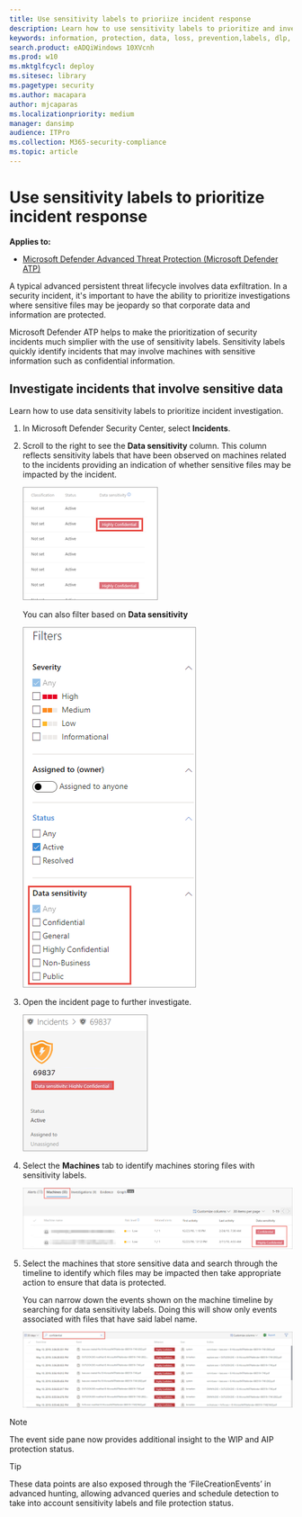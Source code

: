```yaml
---
title: Use sensitivity labels to prioriize incident response
description: Learn how to use sensitivity labels to prioritize and investigate incidents
keywords: information, protection, data, loss, prevention,labels, dlp, incident, investigate, investigation
search.product: eADQiWindows 10XVcnh
ms.prod: w10
ms.mktglfcycl: deploy
ms.sitesec: library
ms.pagetype: security
ms.author: macapara
author: mjcaparas
ms.localizationpriority: medium
manager: dansimp
audience: ITPro
ms.collection: M365-security-compliance 
ms.topic: article
---
```


# Use sensitivity labels to prioritize incident response  

**Applies to:**

- [Microsoft Defender Advanced Threat Protection (Microsoft Defender ATP)](https://go.microsoft.com/fwlink/p/?linkid=2069559)

A typical advanced persistent threat lifecycle involves data exfiltration. In a security incident, it's important to have the ability to prioritize investigations where sensitive files may be jeopardy so that corporate data and information are protected.

Microsoft Defender ATP helps to make the prioritization of security incidents much simplier with the use of sensitivity labels. Sensitivity labels quickly identify incidents that may involve machines with sensitive information such as confidential information. 

## Investigate incidents that involve sensitive data
Learn how to use data sensitivity labels to prioritize incident investigation.

1. In Microsoft Defender Security Center, select **Incidents**. 

2. Scroll to the right to see the **Data sensitivity** column. This column reflects sensitivity labels that have been observed on machines related to the incidents providing an indication of whether sensitive files may be impacted by the incident.

    ![Image of data sensitivity column](images/data-sensitivity-column.png)

    You can also filter based on **Data sensitivity** 

    ![Image of data sensitivity filter](images/data-sensitivity-filter.png)

3. Open the incident page to further investigate.

    ![Image of incident page details](images/incident-page.png)

4. Select the **Machines** tab to identify machines storing files with sensitivity labels.

    ![Image of machine tab](images/investigate-machines-tab.png)
   

5. Select the machines that store sensitive data and search through the timeline to identify which files may be impacted then take appropriate action to ensure that data is protected. 

   You can narrow down the events shown on the machine timeline by searching for data sensitivity labels. Doing this will show only events associated with files that have said label name.

    ![Image of machine timeline with narrowed down search results based on label](images/machine-timeline-labels.png)

>[!NOTE] 
> The event side pane now provides additional insight to the WIP and AIP protection status.  


>[!TIP]
>These data points are also exposed through the ‘FileCreationEvents’ in advanced hunting, allowing advanced queries and schedule detection to take into account sensitivity labels and file protection status. 